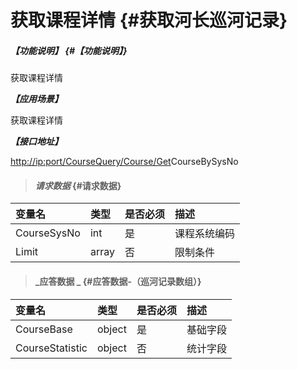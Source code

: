 # 获取课程详情 {#获取河长巡河记录}

##### _【功能说明】_ {#【功能说明】}

获取课程详情

_**【应用场景】**_

获取课程详情

_**【接口地址】**_

[http://ip:port/CourseQuery/Course/Get](http://ip:port/HMQuery/PatrolRiver/GetPatrolRivers)CourseBySysNo

> #### _请求数据_ {#请求数据}

| 变量名 | 类型 | 是否必须 | 描述 |
| :--- | :--- | :--- | :--- |
| CourseSysNo | int | 是 | 课程系统编码 |
| Limit | array | 否 | 限制条件 |

> #### _应答数据 _ {#应答数据-（巡河记录数组）}

| 变量名 | 类型 | 是否必须 | 描述 |
| :--- | :--- | :--- | :--- |
| CourseBase | object | 是 | 基础字段 |
| CourseStatistic | object | 否 | 统计字段 |



